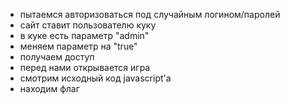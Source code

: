 - пытаемся авторизоваться под случайным логином/паролей
- сайт ставит пользователю куку
- в куке есть параметр "admin"
- меняем параметр на "true"
- получаем доступ
- перед нами открывается игра
- смотрим исходный код javascript'a
- находим флаг
